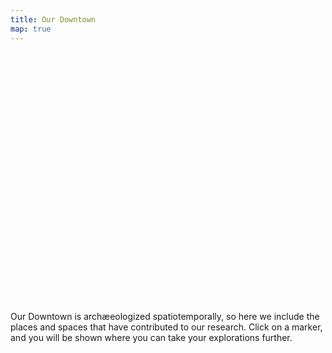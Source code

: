 ```yaml
---
title: Our Downtown
map: true
---
```


<div style="height: 400px;" id="map"></div>

Our Downtown is archæeologized spatiotemporally, so here we include the places
and spaces that have contributed to our research. Click on a marker, and you
will be shown where you can take your explorations further.
